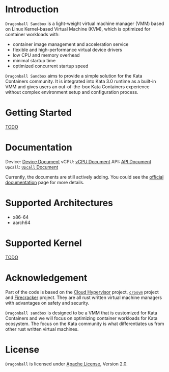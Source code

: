 # Introduction
`Dragonball Sandbox` is a light-weight virtual machine manager (VMM) based on Linux Kernel-based Virtual Machine (KVM),
which is optimized for container workloads with:
- container image management and acceleration service
- flexible and high-performance virtual device drivers
- low CPU and memory overhead
- minimal startup time
- optimized concurrent startup speed

`Dragonball Sandbox` aims to provide a simple solution for the Kata Containers community. It is integrated into Kata 3.0
runtime as a built-in VMM and gives users an out-of-the-box Kata Containers experience without complex environment setup
and configuration process.

# Getting Started
[TODO](https://github.com/kata-containers/kata-containers/issues/4302)

# Documentation

Device: [Device Document](docs/device.md)
vCPU: [vCPU Document](docs/vcpu.md)
API: [API Document](docs/api.md)
`Upcall`: [`Upcall` Document](docs/upcall.md)

Currently, the documents are still actively adding.
You could see the [official documentation](docs/) page for more details.

# Supported Architectures
- x86-64
- aarch64
 
# Supported Kernel
[TODO](https://github.com/kata-containers/kata-containers/issues/4303)

# Acknowledgement
Part of the code is based on the [Cloud Hypervisor](https://github.com/cloud-hypervisor/cloud-hypervisor) project, [`crosvm`](https://github.com/google/crosvm) project and [Firecracker](https://github.com/firecracker-microvm/firecracker) project. They are all rust written virtual machine managers with advantages on safety and security.

`Dragonball sandbox` is designed to be a VMM that is customized for Kata Containers and we will focus on optimizing container workloads for Kata ecosystem. The focus on the Kata community is what differentiates us from other rust written virtual machines.

# License

`Dragonball` is licensed under [Apache License](http://www.apache.org/licenses/LICENSE-2.0), Version 2.0.